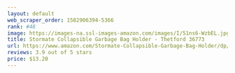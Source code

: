 ```yaml
---
layout: default 
﻿web_scraper_order: 1582906394-5366
rank: #48
image: https://images-na.ssl-images-amazon.com/images/I/51ns6-WzbEL.jpg
title: Stormate Collapsible Garbage Bag Holder - Thetford 36773
url: https://www.amazon.com/Stormate-Collapsible-Garbage-Bag-Holder/dp/B001Y8QY5C/ref=zg_mw_automotive_48?_encoding=UTF8&psc=1&refRID=XNZNW5DZK47AV25RF7A7
reviews: 3.9 out of 5 stars
price: $13.20 
---
```

